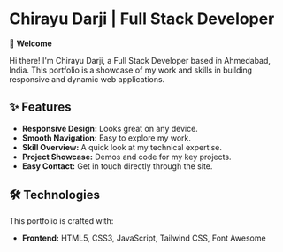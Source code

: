 <body>
  <h1>Chirayu Darji | Full Stack Developer</h1>

  <p>👋 <strong>Welcome</strong></p>
  <p>Hi there! I'm Chirayu Darji, a Full Stack Developer based in Ahmedabad, India. This portfolio is a showcase of my work and skills in building responsive and dynamic web applications.</p>

  <h2>✨ Features</h2>
  <ul>
    <li><strong>Responsive Design:</strong> Looks great on any device.</li>
    <li><strong>Smooth Navigation:</strong> Easy to explore my work.</li>
    <li><strong>Skill Overview:</strong> A quick look at my technical expertise.</li>
    <li><strong>Project Showcase:</strong> Demos and code for my key projects.</li>
    <li><strong>Easy Contact:</strong> Get in touch directly through the site.</li>
  </ul>

  <h2>🛠️ Technologies</h2>
  <p>This portfolio is crafted with:</p>
  <ul>
    <li><strong>Frontend:</strong> HTML5, CSS3, JavaScript, Tailwind CSS, Font Awesome</li>
  </ul>
</body>

